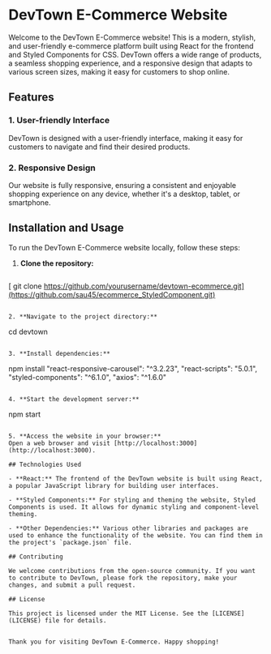 # DevTown E-Commerce Website

Welcome to the DevTown E-Commerce website! This is a modern, stylish, and user-friendly e-commerce platform built using React for the frontend and Styled Components for CSS. DevTown offers a wide range of products, a seamless shopping experience, and a responsive design that adapts to various screen sizes, making it easy for customers to shop online.

## Features

### 1. User-friendly Interface
DevTown is designed with a user-friendly interface, making it easy for customers to navigate and find their desired products.

### 2. Responsive Design
Our website is fully responsive, ensuring a consistent and enjoyable shopping experience on any device, whether it's a desktop, tablet, or smartphone.


## Installation and Usage

To run the DevTown E-Commerce website locally, follow these steps:

1. **Clone the repository:**
   ```
  [ git clone https://github.com/yourusername/devtown-ecommerce.git](https://github.com/sau45/ecommerce_StyledComponent.git)
   ```

2. **Navigate to the project directory:**
   ```
   cd devtown
   ```

3. **Install dependencies:**
   ```
   npm install  "react-responsive-carousel": "^3.2.23",
    "react-scripts": "5.0.1",
    "styled-components": "^6.1.0", "axios": "^1.6.0" 
   ```

4. **Start the development server:**
   ```
   npm start
   ```

5. **Access the website in your browser:**
   Open a web browser and visit [http://localhost:3000](http://localhost:3000).

## Technologies Used

- **React:** The frontend of the DevTown website is built using React, a popular JavaScript library for building user interfaces.

- **Styled Components:** For styling and theming the website, Styled Components is used. It allows for dynamic styling and component-level theming.

- **Other Dependencies:** Various other libraries and packages are used to enhance the functionality of the website. You can find them in the project's `package.json` file.

## Contributing

We welcome contributions from the open-source community. If you want to contribute to DevTown, please fork the repository, make your changes, and submit a pull request.

## License

This project is licensed under the MIT License. See the [LICENSE](LICENSE) file for details.


Thank you for visiting DevTown E-Commerce. Happy shopping!

